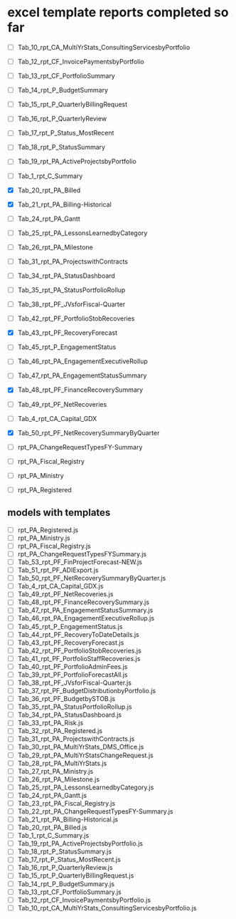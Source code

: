 # excel template reports completed so far

- [ ]  Tab_10_rpt_CA_MultiYrStats_ConsultingServicesbyPortfolio
- [ ]  Tab_12_rpt_CF_InvoicePaymentsbyPortfolio
- [ ]  Tab_13_rpt_CF_PortfolioSummary
- [ ]  Tab_14_rpt_P_BudgetSummary
- [ ]  Tab_15_rpt_P_QuarterlyBillingRequest
- [ ]  Tab_16_rpt_P_QuarterlyReview
- [ ]  Tab_17_rpt_P_Status_MostRecent
- [ ]  Tab_18_rpt_P_StatusSummary
- [ ]  Tab_19_rpt_PA_ActiveProjectsbyPortfolio
- [ ]  Tab_1_rpt_C_Summary
- [x]  Tab_20_rpt_PA_Billed
- [x]  Tab_21_rpt_PA_Billing-Historical
- [ ]  Tab_24_rpt_PA_Gantt
- [ ]  Tab_25_rpt_PA_LessonsLearnedbyCategory
- [ ]  Tab_26_rpt_PA_Milestone
- [ ]  Tab_31_rpt_PA_ProjectswithContracts
- [ ]  Tab_34_rpt_PA_StatusDashboard
- [ ]  Tab_35_rpt_PA_StatusPortfolioRollup
- [ ]  Tab_38_rpt_PF_JVsforFiscal-Quarter
- [ ]  Tab_42_rpt_PF_PortfolioStobRecoveries
- [x]  Tab_43_rpt_PF_RecoveryForecast
- [ ]  Tab_45_rpt_P_EngagementStatus
- [ ]  Tab_46_rpt_PA_EngagementExecutiveRollup
- [ ]  Tab_47_rpt_PA_EngagementStatusSummary
- [x]  Tab_48_rpt_PF_FinanceRecoverySummary
- [ ]  Tab_49_rpt_PF_NetRecoveries
- [ ]  Tab_4_rpt_CA_Capital_GDX
- [x]  Tab_50_rpt_PF_NetRecoverySummaryByQuarter
- [ ]  rpt_PA_ChangeRequestTypesFY-Summary
- [ ]  rpt_PA_Fiscal_Registry
- [ ]  rpt_PA_Ministry
- [ ]  rpt_PA_Registered


## models with templates

- [ ]  rpt_PA_Registered.js
- [ ]  rpt_PA_Ministry.js
- [ ]  rpt_PA_Fiscal_Registry.js
- [ ]  rpt_PA_ChangeRequestTypesFYSummary.js
- [ ]  Tab_53_rpt_PF_FinProjectForecast-NEW.js
- [ ]  Tab_51_rpt_PF_ADIExport.js
- [ ]  Tab_50_rpt_PF_NetRecoverySummaryByQuarter.js
- [ ]  Tab_4_rpt_CA_Capital_GDX.js
- [ ]  Tab_49_rpt_PF_NetRecoveries.js
- [ ]  Tab_48_rpt_PF_FinanceRecoverySummary.js
- [ ]  Tab_47_rpt_PA_EngagementStatusSummary.js
- [ ]  Tab_46_rpt_PA_EngagementExecutiveRollup.js
- [ ]  Tab_45_rpt_P_EngagementStatus.js
- [ ]  Tab_44_rpt_PF_RecoveryToDateDetails.js
- [ ]  Tab_43_rpt_PF_RecoveryForecast.js
- [ ]  Tab_42_rpt_PF_PortfolioStobRecoveries.js
- [ ]  Tab_41_rpt_PF_PortfolioStaffRecoveries.js
- [ ]  Tab_40_rpt_PF_PortfolioAdminFees.js
- [ ]  Tab_39_rpt_PF_PortfolioForecastAll.js
- [ ]  Tab_38_rpt_PF_JVsforFiscal-Quarter.js
- [ ]  Tab_37_rpt_PF_BudgetDistributionbyPortfolio.js
- [ ]  Tab_36_rpt_PF_BudgetbySTOB.js
- [ ]  Tab_35_rpt_PA_StatusPortfolioRollup.js
- [ ]  Tab_34_rpt_PA_StatusDashboard.js
- [ ]  Tab_33_rpt_PA_Risk.js
- [ ]  Tab_32_rpt_PA_Registered.js
- [ ]  Tab_31_rpt_PA_ProjectswithContracts.js
- [ ]  Tab_30_rpt_PA_MultiYrStats_DMS_Office.js
- [ ]  Tab_29_rpt_PA_MultiYrStatsChangeRequest.js
- [ ]  Tab_28_rpt_PA_MultiYrStats.js
- [ ]  Tab_27_rpt_PA_Ministry.js
- [ ]  Tab_26_rpt_PA_Milestone.js
- [ ]  Tab_25_rpt_PA_LessonsLearnedbyCategory.js
- [ ]  Tab_24_rpt_PA_Gantt.js
- [ ]  Tab_23_rpt_PA_Fiscal_Registry.js
- [ ]  Tab_22_rpt_PA_ChangeRequestTypesFY-Summary.js
- [ ]  Tab_21_rpt_PA_Billing-Historical.js
- [ ]  Tab_20_rpt_PA_Billed.js
- [ ]  Tab_1_rpt_C_Summary.js
- [ ]  Tab_19_rpt_PA_ActiveProjectsbyPortfolio.js
- [ ]  Tab_18_rpt_P_StatusSummary.js
- [ ]  Tab_17_rpt_P_Status_MostRecent.js
- [ ]  Tab_16_rpt_P_QuarterlyReview.js
- [ ]  Tab_15_rpt_P_QuarterlyBillingRequest.js
- [ ]  Tab_14_rpt_P_BudgetSummary.js
- [ ]  Tab_13_rpt_CF_PortfolioSummary.js
- [ ]  Tab_12_rpt_CF_InvoicePaymentsbyPortfolio.js
- [ ]  Tab_10_rpt_CA_MultiYrStats_ConsultingServicesbyPortfolio.js